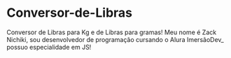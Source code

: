 # Conversor-de-Libras
Conversor de Libras para Kg e de Libras para gramas!
Meu nome é Zack Nichiki, sou desenvolvedor de programação cursando o Alura ImersãoDev_
possuo especialidade em JS!
